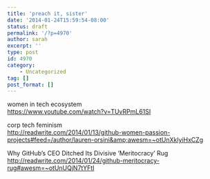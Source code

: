 ```yaml
---
title: 'preach it, sister'
date: '2014-01-24T15:59:54-08:00'
status: draft
permalink: '/?p=4970'
author: sarah
excerpt: ''
type: post
id: 4970
category:
    - Uncategorized
tag: []
post_format: []
---
```

women in tech ecosystem  
https://www.youtube.com/watch?v=TUvRPmL61SI

corp tech feminism  
http://readwrite.com/2014/01/13/github-women-passion-projects#feed=/author/lauren-orsini&amp;awesm=~otUnXklyiHxCZg

Why GitHub’s CEO Ditched Its Divisive ‘Meritocracy’ Rug  
http://readwrite.com/2014/01/24/github-meritocracy-rug#awesm=~otUnUQjN7tYFtI